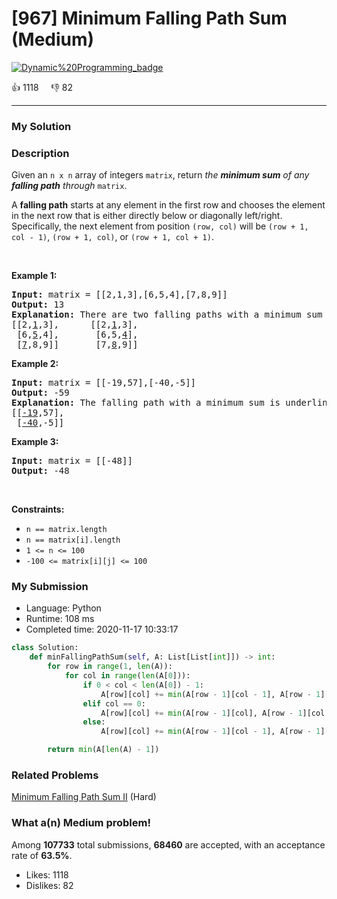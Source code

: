 # [967] Minimum Falling Path Sum (Medium)

[![Dynamic%20Programming_badge](https://img.shields.io/badge/topic-Dynamic%20Programming-green.svg)](https://leetcode.com/problems/minimum-falling-path-sum/) 

:+1: 1118 &nbsp; &nbsp; :thumbsdown: 82

---

### My Solution


### Description
<p>Given an <code>n x n</code> array of integers <code>matrix</code>, return <em>the <strong>minimum sum</strong> of any <strong>falling path</strong> through</em> <code>matrix</code>.</p>

<p>A <strong>falling path</strong> starts at any element in the first row and chooses the element in the next row that is either directly below or diagonally left/right. Specifically, the next element from position <code>(row, col)</code> will be <code>(row + 1, col - 1)</code>, <code>(row + 1, col)</code>, or <code>(row + 1, col + 1)</code>.</p>

<p>&nbsp;</p>
<p><strong>Example 1:</strong></p>

<pre>
<strong>Input:</strong> matrix = [[2,1,3],[6,5,4],[7,8,9]]
<strong>Output:</strong> 13
<strong>Explanation:</strong> There are two falling paths with a minimum sum underlined below:
[[2,<u>1</u>,3],      [[2,<u>1</u>,3],
 [6,<u>5</u>,4],       [6,5,<u>4</u>],
 [<u>7</u>,8,9]]       [7,<u>8</u>,9]]
</pre>

<p><strong>Example 2:</strong></p>

<pre>
<strong>Input:</strong> matrix = [[-19,57],[-40,-5]]
<strong>Output:</strong> -59
<strong>Explanation:</strong> The falling path with a minimum sum is underlined below:
[[<u>-19</u>,57],
 [<u>-40</u>,-5]]
</pre>

<p><strong>Example 3:</strong></p>

<pre>
<strong>Input:</strong> matrix = [[-48]]
<strong>Output:</strong> -48
</pre>

<p>&nbsp;</p>
<p><strong>Constraints:</strong></p>

<ul>
	<li><code>n == matrix.length</code></li>
	<li><code>n == matrix[i].length</code></li>
	<li><code>1 &lt;= n &lt;= 100</code></li>
	<li><code>-100 &lt;= matrix[i][j] &lt;= 100</code></li>
</ul>



### My Submission

- Language: Python
- Runtime: 108 ms
- Completed time: 2020-11-17 10:33:17

```Python
class Solution:
    def minFallingPathSum(self, A: List[List[int]]) -> int:
        for row in range(1, len(A)):
            for col in range(len(A[0])):
                if 0 < col < len(A[0]) - 1:
                    A[row][col] += min(A[row - 1][col - 1], A[row - 1][col], A[row - 1][col + 1])
                elif col == 0:
                    A[row][col] += min(A[row - 1][col], A[row - 1][col + 1])
                else:
                    A[row][col] += min(A[row - 1][col - 1], A[row - 1][col])

        return min(A[len(A) - 1])
```


### Related Problems
[Minimum Falling Path Sum II](https://leetcode.com/problems/minimum-falling-path-sum-ii/) (Hard) <br>



### What a(n) Medium problem!
Among **107733** total submissions, **68460** are accepted, with an acceptance rate of **63.5%**. <br>

- Likes: 1118
- Dislikes: 82

